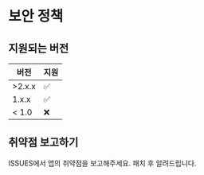 # 보안 정책

## 지원되는 버전



| 버전      | 지원              |
| ------- | ------------------ |
| >2.x.x   | :white_check_mark: |
| 1.x.x   | :white_check_mark: |
| < 1.0   | :x:                |

## 취약점 보고하기

ISSUES에서 앱의 취약점을 보고해주세요. 패치 후 알려드립니다.
